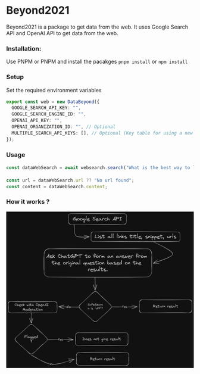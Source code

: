 # Beyond2021

Beyond2021 is a package to get data from the web. It uses Google Search API and OpenAI API to get data from the web.

### Installation:

Use PNPM or PNPM and install the pacakges `pnpm install` or `npm install`

### Setup

Set the required environment variables 
```ts
export const web = new DataBeyond({
  GOOGLE_SEARCH_API_KEY: "",
  GOOGLE_SEARCH_ENGINE_ID: "",
  OPENAI_API_KEY: "",
  OPENAI_ORGANIZATION_ID: "", // Optional
  MULTIPLE_SEARCH_API_KEYS: [], // Optional (Key table for using a new key if it is rate-limited)
});
```

### Usage

```ts
const dataWebSearch = await websearch.search("What is the best way to learn programming?");

const url = dataWebSearch.url ?? "No url found";
const content = dataWebSearch.content;
```

### How it works ?

![How it works](./HowItWorks.png)